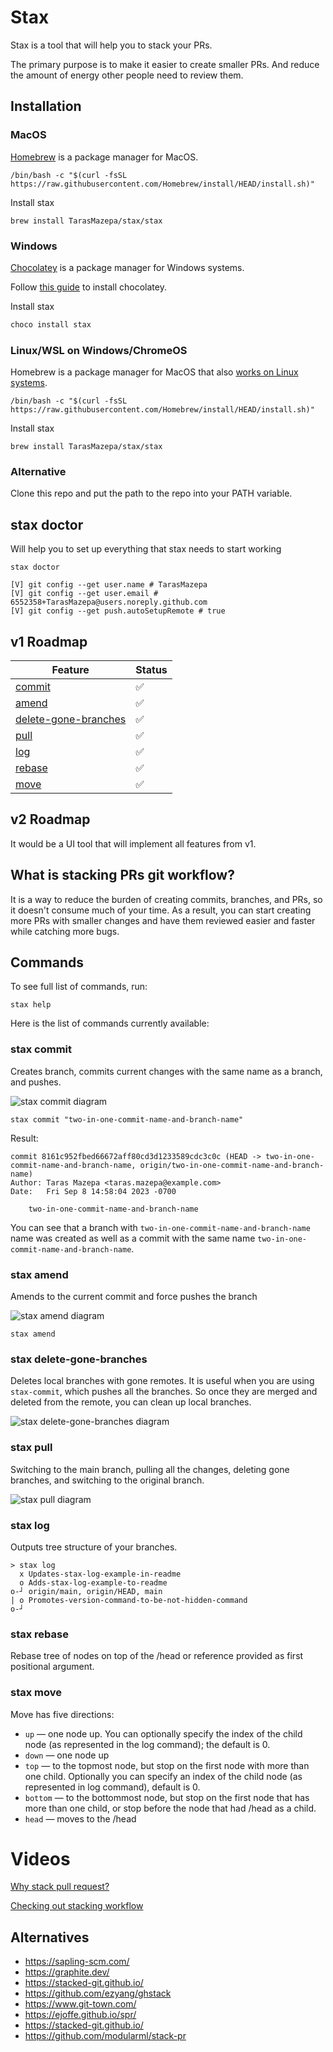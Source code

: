 # Stax

Stax is a tool that will help you to stack your PRs. 

The primary purpose is to make it easier to create smaller PRs. And reduce the amount of energy other people need to review them.

## Installation

### MacOS

[Homebrew](https://brew.sh/) is a package manager for MacOS.

```shell
/bin/bash -c "$(curl -fsSL https://raw.githubusercontent.com/Homebrew/install/HEAD/install.sh)"
```

Install stax

```shell
brew install TarasMazepa/stax/stax
```

### Windows

[Chocolatey](https://chocolatey.org/) is a package manager for Windows systems.

Follow [this guide](https://docs.chocolatey.org/en-us/choco/setup/) to install chocolatey.

Install stax

```powershell
choco install stax
```

### Linux/WSL on Windows/ChromeOS

Homebrew is a package manager for MacOS that also [works on Linux systems](https://docs.brew.sh/Homebrew-on-Linux).

```shell
/bin/bash -c "$(curl -fsSL https://raw.githubusercontent.com/Homebrew/install/HEAD/install.sh)"
```

Install stax

```shell
brew install TarasMazepa/stax/stax
```

### Alternative

Clone this repo and put the path to the repo into your PATH variable.

## stax doctor

Will help you to set up everything that stax needs to start working

```
stax doctor
```

```
[V] git config --get user.name # TarasMazepa
[V] git config --get user.email # 6552358+TarasMazepa@users.noreply.github.com
[V] git config --get push.autoSetupRemote # true
```

## v1 Roadmap

| Feature                                            | Status |
|----------------------------------------------------|--------|
| [commit](#stax-commit)                             | ✅      |
| [amend](#stax-amend)                               | ✅      |
| [delete-gone-branches](#stax-delete-gone-branches) | ✅      |
| [pull](#stax-pull)                                 | ✅      |
| [log](#stax-log)                                   | ✅      |
| [rebase](#stax-rebase)                             | ✅     |
| [move](#stax-move)                               | ✅     |

## v2 Roadmap

It would be a UI tool that will implement all features from v1.

## What is stacking PRs git workflow?

It is a way to reduce the burden of creating commits, branches, and PRs, so it doesn't consume much
of your time. As a result, you can start creating more PRs with smaller changes and have
them reviewed easier and faster while catching more bugs.

## Commands

To see full list of commands, run:

```
stax help
```

Here is the list of commands currently available:

### stax commit

Creates branch, commits current changes with the same name as a branch, and pushes.

![stax commit diagram](https://github.com/TarasMazepa/stax/assets/6552358/013c5848-1697-49b2-a1b2-17f17eeea9cb)

```
stax commit "two-in-one-commit-name-and-branch-name"
```

Result:

```
commit 8161c952fbed66672aff80cd3d1233589cdc3c0c (HEAD -> two-in-one-commit-name-and-branch-name, origin/two-in-one-commit-name-and-branch-name)
Author: Taras Mazepa <taras.mazepa@example.com>
Date:   Fri Sep 8 14:58:04 2023 -0700

    two-in-one-commit-name-and-branch-name

```

You can see that a branch with `two-in-one-commit-name-and-branch-name` name was created as well as
a commit with the same name `two-in-one-commit-name-and-branch-name`.

### stax amend

Amends to the current commit and force pushes the branch

![stax amend diagram](https://github.com/TarasMazepa/stax/assets/6552358/c3025256-2e4f-4c8f-95c1-095ab9b8b514)

```
stax amend
```

### stax delete-gone-branches

Deletes local branches with gone remotes. It is useful when you are using `stax-commit`, which pushes all
the branches. So once they are merged and deleted from the remote, you can clean up local branches.

![stax delete-gone-branches diagram](https://github.com/TarasMazepa/stax/assets/6552358/55be3cf5-3667-4568-a8b0-785f623ec680)

### stax pull

Switching to the main branch, pulling all the changes, deleting gone branches, and switching to the original
branch.

![stax pull diagram](https://github.com/TarasMazepa/stax/assets/6552358/581b2384-2cce-4e78-9be2-76241e0f6c8e)

### stax log

Outputs tree structure of your branches.

```
> stax log
  x Updates-stax-log-example-in-readme
  o Adds-stax-log-example-to-readme
o-┘ origin/main, origin/HEAD, main
| o Promotes-version-command-to-be-not-hidden-command
o-┘
```

### stax rebase

Rebase tree of nodes on top of the <remote>/head or reference provided as first positional argument.

### stax move

Move has five directions:
* `up` — one node up. You can optionally specify the index of the child node (as represented in the log command); the default is 0.
* `down` — one node up
* `top` — to the topmost node, but stop on the first node with more than one child. Optionally you can specify an index of the child node (as represented in log command), default is 0.
* `bottom` — to the bottommost node, but stop on the first node that has more than one child, or stop before the node that had <remote>/head as a child.
* `head` — moves to the <remote>/head

# Videos

[Why stack pull request?](https://youtu.be/gJu0oseqaqs)

[Checking out stacking workflow](https://www.youtube.com/watch?v=zoqbYxW3saY)

## Alternatives

* https://sapling-scm.com/
* https://graphite.dev/
* https://stacked-git.github.io/
* https://github.com/ezyang/ghstack
* https://www.git-town.com/
* https://ejoffe.github.io/spr/
* https://stacked-git.github.io/
* https://github.com/modularml/stack-pr
